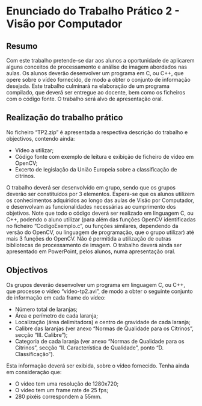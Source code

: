 # Enunciado do Trabalho Prático 2 - Visão por Computador

## Resumo
Com este trabalho pretende-se dar aos alunos a oportunidade de aplicarem alguns conceitos de processamento e análise de imagem abordados nas aulas. Os alunos deverão desenvolver um programa em C, ou C++, que opere sobre o vídeo fornecido, de modo a obter o conjunto de informação desejada. Este trabalho culminará na elaboração de um programa compilado, que deverá ser entregue ao docente, bem como os ficheiros com o código fonte. O trabalho será alvo de apresentação oral.


## Realização do trabalho prático
No ficheiro “TP2.zip” é apresentada a respectiva descrição do trabalho e objectivos, contendo ainda:

  - Vídeo a utilizar;
  - Código fonte com exemplo de leitura e exibição de ficheiro de vídeo em OpenCV;
  - Excerto de legislação da União Europeia sobre a classificação de citrinos.

O trabalho deverá ser desenvolvido em grupo, sendo que os grupos deverão ser constituídos por 3 elementos.
Espera-se que os alunos utilizem os conhecimentos adquiridos ao longo das aulas de Visão por Computador, e desenvolvam as funcionalidades necessárias ao cumprimento dos objetivos.
Note que todo o código deverá ser realizado em linguagem C, ou C++, podendo o aluno utilizar (para além das funções OpenCV identificadas no ficheiro “CodigoExemplo.c”, ou funções similares, dependendo da versão do OpenCV, ou linguagem de programação, que o grupo utilizar) até mais 3 funções do OpenCV.
Não é permitida a utilização de outras bibliotecas de processamento de imagem.
O trabalho deverá ainda ser apresentado em PowerPoint, pelos alunos, numa apresentação oral.


## Objectivos
Os grupos deverão desenvolver um programa em linguagem C, ou C++, que processe o vídeo “video-tp2.avi”, de modo a obter o seguinte conjunto de informação em cada frame do vídeo:

  - Número total de laranjas;
  - Área e perímetro de cada laranja;
  - Localização (área delimitadora) e centro de gravidade de cada laranja;
  - Calibre das laranjas (ver anexo “Normas de Qualidade para os Citrinos”, secção “III. Calibre”);
  - Categoria de cada laranja (ver anexo “Normas de Qualidade para os Citrinos”, secção “II. Característica de Qualidade”, ponto “D. Classificação”).

Esta informação deverá ser exibida, sobre o vídeo fornecido.
Tenha ainda em consideração que:

  - O vídeo tem uma resolução de 1280x720;
  - O vídeo tem um frame rate de 25 fps;
  - 280 pixéis correspondem a 55mm.
